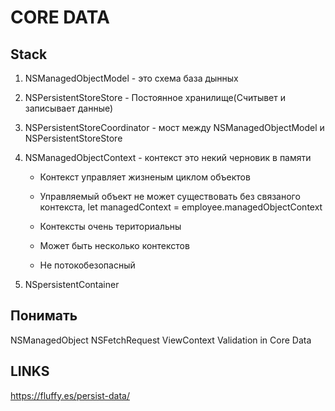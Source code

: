 # CORE DATA

## Stack

1. NSManagedObjectModel - это схема база дынных

2. NSPersistentStoreStore - Постоянное хранилище(Считывет и записывает данные)

3. NSPersistentStoreCoordinator - мост между NSManagedObjectModel и NSPersistentStoreStore

4. NSManagedObjectContext - контекст это некий черновик в памяти

	- Контекст управляет жизненым циклом объектов

	- Управляемый объект не может существовать без связаного контекста, let managedContext = employee.managedObjectContext 

	- Контексты очень териториальны

	- Может быть несколько контекстов

	- Не потокобезопасный

5. NSpersistentContainer

## Понимать

NSManagedObject
NSFetchRequest
ViewContext
Validation in Core Data


## LINKS

https://fluffy.es/persist-data/

